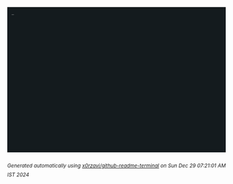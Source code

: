 <div align="justify">
<picture>
    <source media="(prefers-color-scheme: dark)" srcset="./output.gif">
    <source media="(prefers-color-scheme: light)" srcset="./output.gif">
    <img alt="GIFOS" src="output.gif">
</picture>

<sub><i>Generated automatically using [x0rzavi/github-readme-terminal](https://github.com/x0rzavi/github-readme-terminal) on Sun Dec 29 07:21:01 AM IST 2024</i></sub>

<!-- <details>
<summary>More details</summary>

</details> -->
</div>

<!-- Image deletion URL: NONE -->
